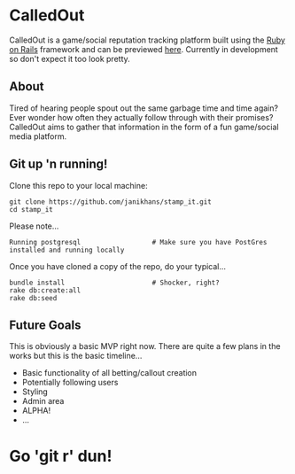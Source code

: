# CalledOut

CalledOut is a game/social reputation tracking platform built using the
[Ruby on Rails](http://rubyonrails.org/) framework and can be previewed
[here](https://quiet-waters-69875.herokuapp.com/). Currently in development so
don't expect it too look pretty.

## About

Tired of hearing people spout out the same garbage time and time again? Ever
wonder how often they actually follow through with their promises? CalledOut aims
to gather that information in the form of a fun game/social media platform.

## Git up 'n running!

Clone this repo to your local machine:

    git clone https://github.com/janikhans/stamp_it.git
    cd stamp_it

Please note...

    Running postgresql                  # Make sure you have PostGres installed and running locally

Once you have cloned a copy of the repo, do your typical...

    bundle install                      # Shocker, right?
    rake db:create:all
    rake db:seed

## Future Goals

This is obviously a basic MVP right now. There are quite a few plans in the works
but this is the basic timeline...

* Basic functionality of all betting/callout creation
* Potentially following users
* Styling
* Admin area
* ALPHA!
* ...

# Go 'git r' dun!
